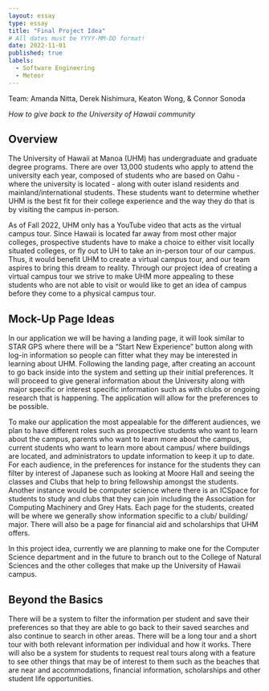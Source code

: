 ```yaml
---
layout: essay
type: essay
title: "Final Project Idea"
# All dates must be YYYY-MM-DD format!
date: 2022-11-01
published: true
labels:
  - Software Engineering
  - Meteor
---
```

Team: Amanda Nitta, Derek Nishimura, Keaton Wong, & Connor Sonoda

*How to give back to the University of Hawaii community*

## Overview

The University of Hawaii at Manoa (UHM) has undergraduate and graduate degree programs. There are over 13,000 students who apply to attend the university each year, composed of students who are based on Oahu - where the university is located - along with outer island residents and mainland/international students. These students want to determine whether UHM is the best fit for their college experience and the way they do that is by visiting the campus in-person.

As of Fall 2022, UHM only has a YouTube video that acts as the virtual campus tour. Since Hawaii is located far away from most other major colleges, prospective students have to make a choice to either visit locally situated colleges, or fly out to UH to take an in-person tour of our campus. Thus, it would benefit UHM to create a virtual campus tour, and our team aspires to bring this dream to reality. Through our project idea of creating a virtual campus tour we strive to make UHM more appealing to these students who are not able to visit or would like to get an idea of campus before they come to a physical campus tour.

## Mock-Up Page Ideas

In our application we will be having a landing page, it will look similar to STAR GPS where there will be a “Start New Experience” button along with log-in information so people can fitter what they may be interested in learning about UHM. Following the landing page, after creating an account to go back inside into the system and setting up their initial preferences. It will proceed to give general information about the University along with major specific or interest specific information such as with clubs or ongoing research that is happening. The application will allow for the preferences to be possible.

To make our application the most appealable for the different audiences, we plan to have different roles such as prospective students who want to learn about the campus, parents who want to learn more about the campus, current students who want to learn more about campus/ where buildings are located, and administrators to update information to keep it up to date. For each audience, in the preferences for instance for the students they can filter by interest of Japanese such as looking at Moore Hall and seeing the classes and Clubs that help to bring fellowship amongst the students. Another instance would be computer science where there is an ICSpace for students to study and clubs that they can join including the Association for Computing Machinery and Grey Hats. Each page for the students, created will be where we generally show information specific to a club/ building/ major. There will also be a page for financial aid and scholarships that UHM offers.

In this project idea, currently we are planning to make one for the Computer Science department and in the future to branch out to the College of Natural Sciences and the other colleges that make up the University of Hawaii campus.

## Beyond the Basics

There will be a system to filter the information per student and save their preferences so that they are able to go back to their saved searches and also continue to search in other areas. There will be a long tour and a short tour with both relevant information per individual and how it works. There will also be a system for students to request real tours along with a feature to see other things that may be of interest to them such as the beaches that are near and accommodations, financial information, scholarships and other student life opportunities. 
